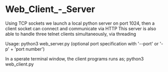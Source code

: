 # Web_Client_-_Server
Using TCP sockets we launch a local python server on port 1024, then a client socket can connect and communicate via HTTP
This server is also able to handle three telnet clients simultaneously, via threading

Usage:
python3 web_server.py (optional port specification with '--port' or '-p' + 'port number')

In a sperate terminal window, the client programs runs as;
python3 web_client.py


